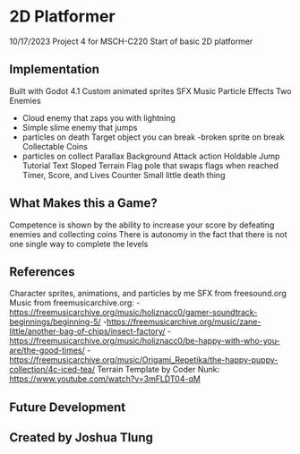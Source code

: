 # 2D Platformer
10/17/2023
Project 4 for MSCH-C220
Start of basic 2D platformer

## Implementation
Built with Godot 4.1
Custom animated sprites
SFX
Music
Particle Effects
Two Enemies
  - Cloud enemy that zaps you with lightning
  - Simple slime enemy that jumps
  - particles on death
Target object you can break
  -broken sprite on break
Collectable Coins
  - particles on collect
Parallax Background
Attack action
Holdable Jump
Tutorial Text
Sloped Terrain
Flag pole that swaps flags when reached
Timer, Score, and Lives Counter
Small little death thing

## What Makes this a Game?
Competence is shown by the ability to increase your score by defeating enemies and collecting coins
There is autonomy in the fact that there is not one single way to complete the levels

## References
Character sprites, animations, and particles by me
SFX from freesound.org
Music from freemusicarchive.org:
  -https://freemusicarchive.org/music/holiznacc0/gamer-soundtrack-beginnings/beginning-5/
  -https://freemusicarchive.org/music/zane-little/another-bag-of-chips/insect-factory/
  -https://freemusicarchive.org/music/holiznacc0/be-happy-with-who-you-are/the-good-times/
  -https://freemusicarchive.org/music/Origami_Repetika/the-happy-puppy-collection/4c-iced-tea/
Terrain Template by Coder Nunk: https://www.youtube.com/watch?v=3mFLDT04-qM

## Future Development

## Created by Joshua Tlung
